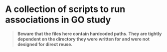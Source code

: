 # A collection of scripts to run associations in GO study

> **Beware that the files here contain hardcoded paths. They are tightly dependent on the directory they were written for and were not designed for direct reuse.**